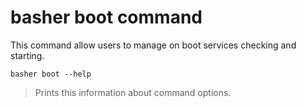 # basher boot command

This command allow users to manage on boot services checking and starting.

`basher boot --help`

> Prints this information about command options.
